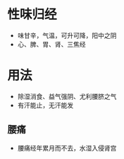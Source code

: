 # 性味归经
- 味甘辛，气温，可升可降，阳中之阴
- 心、脾、胃、肾、三焦经
# 用法
- 除湿消食、益气强阴、尤利腰脐之气
- 有汗能止，无汗能发
## 腰痛
- 腰痛经年累月而不去，水湿入侵肾宫